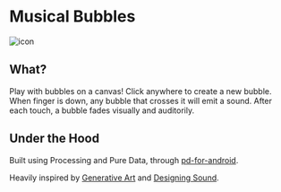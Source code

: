 Musical Bubbles
===============

![icon](https://raw.github.com/namin/MusicalBubblesmaster/screenshots/MusicalBubblesIcon.png)

What?
-----

Play with bubbles on a canvas! Click anywhere to create a new
bubble. When finger is down, any bubble that crosses it will emit a
sound. After each touch, a bubble fades visually and auditorily.

Under the Hood
--------------

Built using Processing and Pure Data, through
[pd-for-android](https://github.com/libpd/pd-for-android).

Heavily inspired by [Generative Art](http://www.amazon.com/gp/product/1935182625/ref=as_li_ss_tl?ie=UTF8&camp=1789&creative=390957&creativeASIN=1935182625&linkCode=as2&tag=nadaamin) and [Designing Sound](http://www.amazon.com/gp/product/0262014416/ref=as_li_ss_tl?ie=UTF8&camp=1789&creative=390957&creativeASIN=0262014416&linkCode=as2&tag=nadaamin).
